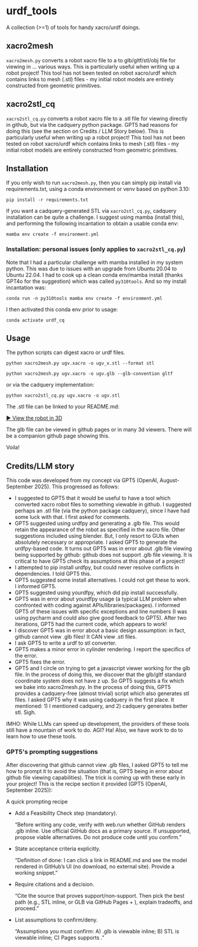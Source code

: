 # urdf_tools
A collection (>=1) of tools for handy xacro/urdf doings. 

## xacro2mesh

```xacro2mesh.py``` converts a robot xacro file to a to glb/gltf/stl/obj file for viewing in ... various ways. This is particularly useful when writing up a robot project! This tool has not been tested on robot xacro/urdf which contains links to mesh (.stl) files - my initial robot models are entirely constructed from geometric primitives. 

## xacro2stl_cq

```xacro2stl_cq.py``` converts a robot xacro file to a .stl file for viewing directly in github, but via the cadquery python package. GPT5 had reasons for doing this (see the section on Credits / LLM Story below). This is particularly useful when writing up a robot project! This tool has not been tested on robot xacro/urdf  which contains links to mesh (.stl) files - my initial robot models are entirely constructed from geometric primitives. 

## Installation

If you only wish to run ```xacro2mesh.py```, then you can simply pip install via requirements.txt, using a conda environment or venv based on python 3.10:

```pip install -r requirements.txt```

If you want a cadquery-generated STL via ```xacro2stl_cq.py```, cadquery installation can be quite a challenge. I suggest using mamba (install this), and performing the following incantation to obtain a usable conda env:

```mamba env create -f environment.yml```

### Installation: personal issues (only applies to ```xacro2stl_cq.py```)
Note that I had a particular challenge with mamba installed in my system python. This was due to issues with an upgrade from Ubuntu 20.04 to Ubuntu 22.04. I had to cook up a clean conda env/mamba install (thanks GPT4o for the suggestion) which was called ```py310tools```. And so my install incantation was:

```conda run -n py310tools mamba env create -f environment.yml```

I then activated this conda env prior to usage:

```conda activate urdf_cq```

## Usage

The python scripts can digest xacro or urdf files. 

```python xacro2mesh.py ugv.xacro -o ugv_x.stl --format stl```

```python xacro2mesh.py ugv.xacro -o ugv.glb --glb-convention gltf```

or via the cadquery implementation:

```python xacro2stl_cq.py ugv.xacro -o ugv.stl```


The .stl file can be linked to your README.md:

[▶️ View the robot in 3D](./ugv.stl)

The glb file can be viewed in github pages or in many 3d viewers. There will be a companion github page showing this.

Voila!

## Credits/LLM story

This code was developed from my concept via GPT5 (OpenAI, August-September 2025). This progressed as follows:

- I suggested to GPT5 that it would be useful to have a tool which converted xacro robot files to something viewable in github. I suggested perhaps an .stl file (via the python package cadquery), since I have had some luck with that. I first asked for comments.
- GPT5 suggested using urdfpy and generating a .glb file. This would retain the appearance of the robot as specified in the xacro file. Other suggestions included using blender. But, I only resort to GUIs when absolutely necessary or appropriate. I asked GPT5 to generate the urdfpy-based code. It turns out GPT5 was in error about .glb file viewing being supported by github: github does not support .glb file viewing. It is critical to have GPT5 check its assumptions at this phase of a project!
- I attempted to pip install urdfpy, but could never resolve conflicts in dependencies. I told GPT5 this.
- GPT5 suggested some install alternatives. I could not get these to work. I informed GPT5.
- GPT5 suggested using yourdfpy, which did pip install successfully.
- GPT5 was in error about yourdfpy usage (a typical LLM problem when confronted with coding against APIs/libraries/packages). I informed GPT5 of these issues with specific exceptions and line numbers (I was using pycharm and could also give good feedback to GPT5). After two iterations, GPT5 had the current code, which appears to work!
- I discover GPT5 was in error about a basic design assumption: in fact, github cannot view .glb files! It CAN view .stl files.
- I ask GPT5 to write a urdf to stl converter.
- GPT5 makes a minor error in cylinder rendering. I report the specifics of the error.
- GPT5 fixes the error.
- GPT5 and I circle on trying to get a javascript viewer working for the glb file. In the process of doing this, we discover that the glb/gltf standard coordinate system does not have z up. So GPT5 suggests a fix which we bake into xacro2mesh.py. In the process of doing this, GPT5 provides a cadquery-free (almost trivial) script which also generates stl files. I asked GPT5 why it was using cadquery in the first place. It mentioned: 1) I mentioned cadquery, and 2) cadquery generates better stl. Sigh.

IMHO: While LLMs can speed up development, the providers of these tools still have a mountain of work to do. AGI? Ha! Also, we have work to do to learn how to use these tools. 

### GPT5's prompting suggestions

After discovering that github cannot view .glb files, I asked GPT5 to tell me how to prompt it to avoid the situation (that is, GPT5 being in error about github file viewing capabilities). The trick is coming up with these early in your project! This is the recipe section it provided (GPT5 (OpenAI, September 2025)):

A quick prompting recipe

- Add a Feasibility Check step (mandatory).

  “Before writing any code, verify with web.run whether GitHub renders .glb inline. Use official GitHub docs as a primary source. If unsupported, propose viable alternatives. Do not produce code until you confirm.”

- State acceptance criteria explicitly.

  “Definition of done: I can click a link in README.md and see the model rendered in GitHub’s UI (no download, no external site). Provide a working snippet.”

- Require citations and a decision.

  “Cite the source that proves support/non-support. Then pick the best path (e.g., STL inline, or GLB via GitHub Pages + <model-viewer>), explain tradeoffs, and proceed.”

- List assumptions to confirm/deny.

  “Assumptions you must confirm: A) .glb is viewable inline; B) STL is viewable inline; C) Pages supports <model-viewer>.”


